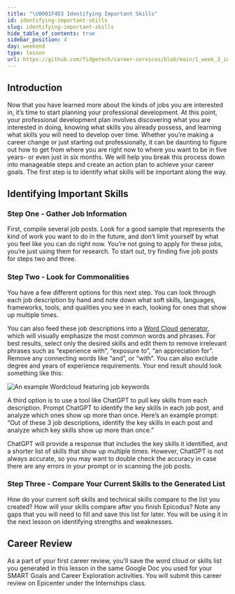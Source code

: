 ```yaml
---
title: "\U0001F4D3 Identifying Important Skills"
id: identifying-important-skills
slug: identifying-important-skills
hide_table_of_contents: true
sidebar_position: 4
day: weekend
type: lesson
url: https://github.com/fidgetech/career-services/blob/main/1_week_3_indentifying_important_skills.md
---
```


## Introduction

Now that you have learned more about the kinds of jobs you are interested in, it’s time to start planning your professional development. At this point, your professional development plan involves discovering what you are interested in doing, knowing what skills you already possess, and learning what skills you will need to develop over time. Whether you’re making a career change or just starting out professionally, it can be daunting to figure out how to get from where you are right now to where you want to be in five years– or even just in six months.  We will help you break this process down into manageable steps and create an action plan to achieve your career goals. The first step is to identify what skills will be important along the way. 

## Identifying Important Skills 

### Step One - Gather Job Information
First, compile several job posts.  Look for a good sample that represents the kind of work you want to do in the future, and don’t limit yourself by what you feel like you can do right now. You’re not going to apply for these jobs, you’re just using them for research. To start out, try finding five job posts for steps two and three. 

###  Step Two - Look for Commonalities 
You have a few different options for this next step. You can look through each job description by hand and note down what soft skills, languages, frameworks, tools, and qualities you see in each, looking for ones that show up multiple times. 

You can also feed these job descriptions into a [Word Cloud generator](https://www.jasondavies.com/wordcloud/), which will visually emphasize the most common words and phrases.  For best results, select only the desired skills and edit them to remove irrelevant phrases such as  “experience with”, “exposure to”, “an appreciation for”. Remove any connecting words like “and”, or “with”. You can also exclude degree and years of experience requirements. Your end result should look something like this: 

![An example Wordcloud featuring job keywords](https://learnhowtoprogram.s3.us-west-2.amazonaws.com/Soft+Skills+%26+Career+Prep/WordcloudExample.png)

A third option is to use a tool like ChatGPT to pull key skills from each description. Prompt ChatGPT to identify the key skills in each job post, and analyze which ones show up more than once. Here’s an example prompt:
“Out of these 3 job descriptions, identify the key skills in each post and analyze which key skills show up more than once.” 

ChatGPT will provide a response that includes the key skills it identified, and a shorter list of skills that show up multiple times. However, ChatGPT is not always accurate, so you may want to double check the accuracy in case there are any errors in your prompt or in scanning the job posts. 

### Step Three - Compare Your Current Skills to the Generated List

How do your current soft skills and technical skills compare to the list you created? How will your skills compare after you finish Epicodus? Note any  gaps that you will need to fill and save this list for later. You will be using it in the next lesson on identifying strengths and weaknesses.  

## Career Review
As a part of your first career review, you’ll save the word cloud or skills list you generated in this lesson in the same Google Doc you used for your SMART Goals and Career Exploration activities. You will submit this career review on Epicenter under the Internships class. 
